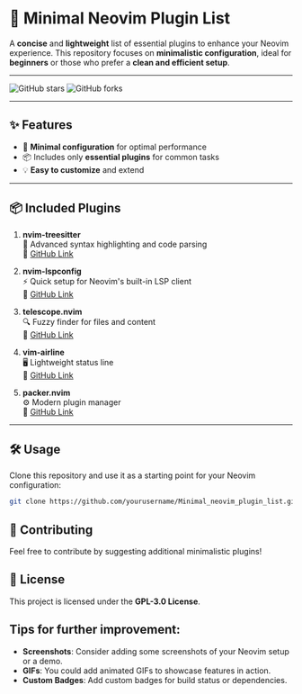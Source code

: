 # 🚀 **Minimal Neovim Plugin List**

A **concise** and **lightweight** list of essential plugins to enhance your Neovim experience. This repository focuses on **minimalistic configuration**, ideal for **beginners** or those who prefer a **clean and efficient setup**.

---

![GitHub stars](https://img.shields.io/github/stars/yourusername/Minimal_neovim_plugin_list?style=social)
![GitHub forks](https://img.shields.io/github/forks/yourusername/Minimal_neovim_plugin_list?style=social)

---

## ✨ **Features**
- 🚀 **Minimal configuration** for optimal performance  
- 📦 Includes only **essential plugins** for common tasks  
- 💡 **Easy to customize** and extend  

---

## 📦 **Included Plugins**

1. **nvim-treesitter**  
   📝 Advanced syntax highlighting and code parsing  
   🔗 [GitHub Link](https://github.com/nvim-treesitter/nvim-treesitter)  

2. **nvim-lspconfig**  
   ⚡ Quick setup for Neovim's built-in LSP client  
   🔗 [GitHub Link](https://github.com/neovim/nvim-lspconfig)  

3. **telescope.nvim**  
   🔍 Fuzzy finder for files and content  
   🔗 [GitHub Link](https://github.com/nvim-telescope/telescope.nvim)  

4. **vim-airline**  
   🖥️ Lightweight status line  
   🔗 [GitHub Link](https://github.com/vim-airline/vim-airline)  

5. **packer.nvim**  
   ⚙️ Modern plugin manager  
   🔗 [GitHub Link](https://github.com/wbthomason/packer.nvim)  

---

## 🛠️ **Usage**

Clone this repository and use it as a starting point for your Neovim configuration:

```bash
git clone https://github.com/yourusername/Minimal_neovim_plugin_list.git ~/.config/nvim
```

## 🤝 **Contributing**

Feel free to contribute by suggesting additional minimalistic plugins!


## 📜 **License**

This project is licensed under the **GPL-3.0 License**.


## Tips for further improvement:
- **Screenshots**: Consider adding some screenshots of your Neovim setup or a demo.
- **GIFs**: You could add animated GIFs to showcase features in action.
- **Custom Badges**: Add custom badges for build status or dependencies.